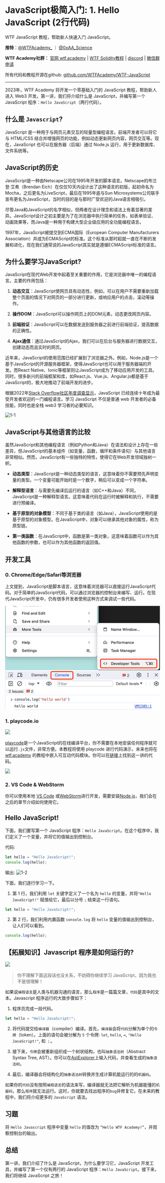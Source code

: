 # JavaScript极简入门: 1. Hello JavaScript (2行代码)

WTF JavaScript 教程，帮助新人快速入门 JavaScript。

**推特**：[@WTFAcademy_](https://twitter.com/WTFAcademy_) ｜ [@0xAA_Science](https://twitter.com/0xAA_Science)

**WTF Academy社群：** [官网 wtf.academy](https://wtf.academy) | [WTF Solidity教程](https://github.com/AmazingAng/WTFSolidity) | [discord](https://discord.gg/5akcruXrsk) | [微信群申请](https://docs.google.com/forms/d/e/1FAIpQLSe4KGT8Sh6sJ7hedQRuIYirOoZK_85miz3dw7vA1-YjodgJ-A/viewform?usp=sf_link)

所有代码和教程开源在github: [github.com/WTFAcademy/WTF-JavaScript](https://github.com/WTFAcademy/WTF-JavaScript)

-----

2023年，WTF Academy 将开发一个零基础入门的 JavaScript 教程，帮助新人进入 Web3 开发。第一讲，我们将介绍什么是 JavaScript，并编写第一个JavaScript 程序：`Hello JavaScript`（两行代码）。

## 什么是 `Javascript`?

JavaScript 是一种用于与网页元素交互的轻量型编程语言。前端开发者可以将它与 HTML/CSS 结合并增强网页的功能，例如动态更新网页内容，网页交互等。现在，JavaScript 也可以在服务器（后端）通过 Node.js 运行，用于更新数据库、文件系统等。

## JavaScript的历史

JavaScript是一种由Netscape公司在1995年开发的脚本语言。Netscape的布兰登·艾希（Brendan Eich）在仅仅10天内设计出了这种语言的初版，起初命名为Mocha，之后更名为LiveScript，最后在1995年底与Sun Microsystems公司联手宣布更名为JavaScript，当时的目的是与那时广受欢迎的Java语言相吸引。

尽管Java和JavaScript的名字相似，但两者在设计理念和语法上有着显著的差异。JavaScript设计之初主要是为了在浏览器中执行简单的任务，如表单验证、动画效果等，而Java是一种用于构建大型企业级应用的全功能编程语言。

1997年，JavaScript被提交到ECMA国际（European Computer Manufacturers Association）并成为ECMAScript的标准。这个标准从那时起就一直在不断的发展和进化，现在我们通常说的JavaScript其实就是遵循ECMAScript标准的语言。

## 为什么要学习JavaScript?

JavaScript在现代Web开发中起着至关重要的作用，它是浏览器中唯一的编程语言。主要的作用包括：

1. **动态交互**：JavaScript使网页具有动态性，例如，可以在用户不需要重新加载整个页面的情况下对网页的一部分进行更新，或响应用户的点击，滚动等操作。

2. **操作DOM**：JavaScript可以操作网页上的DOM元素，动态更改网页内容。

3. **前端验证**：JavaScript可以在数据发送到服务器之前进行前端验证，提高数据的正确性。

4. **Ajax通信**：通过JavaScript的Ajax，我们可以在后台与服务器进行数据交互，创建动态而且实时的网页。

近年来，JavaScript的使用范围已经扩展到了浏览器之外。例如，Node.js是一个基于JavaScript的开源服务器框架，使得JavaScript也可以用于服务器端的开发。而React Native、Ionic等框架则让JavaScript成为了移动应用开发的工具。同时，很多新兴的前端框架和库，如React.js、Vue.js、Angular.js都是基于JavaScript的，极大地推动了前端开发的进步。

根据2022年[Stack Overflow社区年度调查显示](https://survey.stackoverflow.co/2022/#most-popular-technologies-language)，JavaScript 已经连续十年成为最受开发者欢迎的一门编程语言。学习 JavaScript 不仅是普通 web 开发者的必备技能，同时也是全栈 web3 学习者的必要知识。

![1-1](./img/1-1.png)

## JavaScript与其他语言的比较

虽然JavaScript和其他编程语言（例如Python和Java）在语法和设计上存在一些差异，但JavaScript的基本组件（如变量，函数，循环和条件语句）与其他语言非常相似。然而，JavaScript有一些独特的特性，使得它在Web开发领域独树一帜。

- **动态类型**：JavaScript是一种动态类型的语言，这意味着你不需要预先声明变量的类型。一个变量可能开始时是一个数字，稍后可以变成一个字符串。

- **解释型语言**：与需要先编译后运行的语言（如C++和Java）不同，JavaScript是一种解释型语言。这意味着代码在运行时被解释和执行，不需要进行预编译。

- **基于原型的对象模型**：不同于基于类的语言（如Java），JavaScript使用的是基于原型的对象模型。在JavaScript中，对象可以继承其他对象的属性，称为原型链。

- **第一类函数**：在JavaScript中，函数是第一类对象，这意味着函数可以作为其他函数的参数，也可以作为其他函数的返回值。

## 开发工具

### 0. Chrome/Edge/Safari等浏览器

上文提到，JavaScript是脚本语言，这意味着浏览器可以直接运行JavaScript代码。对于简单的JavaScript代码，可以通过浏览器的控制台来编写、运行。在现代JavaScript开发中，仍有很多开发者使用这种方式来调试一些代码。

![](./img/1-6.jpg)
![](./img/1-7.jpg)

### 1. playcode.io

![](./img/1-2.png)

[playcode](https://playcode.io/)是一个JavaScript的在线编译平台，你不需要在本地安装任何程序就可以运行`.js`文件，非常方便。本教程将使用 playcode 进行代码演示，未来也将在 [wtf.academy](https://wtf.academy) 的教程中嵌入可互动代码模块。你可以在[链接](https://playcode.io/1051873)上找到这一讲的代码。

![](./img/1-3.png)

### 2. VS Code & WebStorm

你可以使用本地 [VS Code](https://code.visualstudio.com/download) 或[WebStorm](https://www.jetbrains.com/webstorm/)进行开发，需要安装[Node.js](https://nodejs.org/zh-cn/download/)，我们会在之后的章节介绍如何使用它。

## Hello JavaScript!

下面，我们要写第一个 JavaScript 程序：`Hello JavaScript`。在这个程序中，我们定义了一个变量，并将它的值输出到控制台。

代码:

```js
let hello = "Hello JavaScript!";
console.log(hello);
```

输出: 
![1-2](./img/1-4.png)

下面，我们逐行学习一下。

1. 第 1 行，我们利用 `let` 关键字定义了一个名为 `hello` 的变量，并将`"Hello JavaScript!"` 赋值给它，最后以分号 `;` 结束这一行语句。

  ```js
  let hello = "Hello JavaScript!";
  ```

2. 第 2 行，我们利用内置函数 `console.log` 将 `hello` 变量的值输出到控制台，让人们可以看到。

  ```js
  console.log(hello);
  ```

## 【拓展知识】Javascript 程序是如何运行的?

![](./img/1-5.png)

> 你不理解下面这段话也没关系，不妨碍你继续学习 JavaScript，因为我也不是很理解！

如果说`编程语言`是人类与机器沟通的语言，那么`程序`是一篇篇文章，`代码`是其中的文本。Javascript 程序运行的大致步骤如下：

1. 程序员完成一段代码。
  ```js
  let hello = "Hello JavaScript!";
  ```
2. 将代码提交给`编译器`（compiler）编译。首先，`编译器`会将`代码`分解为单个的`令牌`（token）。上面的语句会被分解为 `5` 个令牌: `let`, `hello`, `=`, `"Hello JavaScript!"`, 和 `；`。

3. 接下来，`令牌`会被重新组织成一个树状结构，也叫`抽象语法树`（Abstract Syntax Tree, AST）。你可以在[AstExplorer](https://astexplorer.net/)上输入代码，并查看生成的`抽象语法树`。

4. 最后，编译器会将结构化的`抽象语法树`转换并生成计算机能运行的的`机器码`。

如果你的`代码`没有按照`编程语言`的语法来写，编译器就无法把它解析为机器能懂的`机器码`，那么`程序`就无法运行。这时，你就要去找出程序的`bug`并修复它。在未来的教程中，我们将介绍更多的 `JavaScript` 语法。

## 习题

将 `Hello Javascript` 程序中变量 `hello` 的值改为 `“Hello WTF Academy!”`，并观察控制台的输出。

## 总结

第一讲，我们介绍了什么是 JavaScript，为什么要学习它，JavaScript 开发工具，并编写了第一个仅有两行的 JavaScript 程序：`Hello JavaScript`。接下来，我们将继续 JavaScript 之旅！
